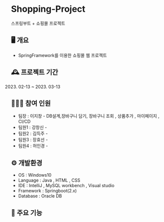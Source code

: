# Shopping-Project 
스프링부트 + 쇼핑몰 프로젝트

## 🖥️ 개요
- SpringFramework를 이용한 쇼핑몰 웹 프로젝트


## 🕰️ 프로젝트 기간
   2023. 02-13 ~ 2023. 03-13


## 🧑‍🤝‍🧑 참여 인원
- 팀장 : 이지창 - DB설계,장바구니 담기, 장바구니 조회 , 상품추가 , 마이페이지 , CI/CD
- 팀원1 : 강창신 -
- 팀원2 : 김득주 -  
- 팀원3 : 장효선 -  
- 팀원4 : 허인경 -


## ⚙️ 개발환경
- OS : Windows10
- Language : Java , HTML , CSS
- IDE : IntelliJ , MySQL workbench , Visual studio
- Framework : Springboot(2.x)
- Database : Oracle DB


## 📌 주요 기능





